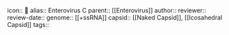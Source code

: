 icon:: 🦠
alias:: Enterovirus C
parent:: [[Enterovirus]] 
author::
reviewer::
review-date::
genome:: [[+ssRNA]] 
capsid:: [[Naked Capsid]], [[Icosahedral Capsid]] 
tags::
